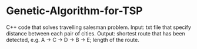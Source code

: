 # Genetic-Algorithm-for-TSP
C++ code that solves travelling salesman problem.
Input: txt file that specify distance between each pair of cities.
Output: shortest route that has been detected, e.g. A -> C -> D -> B -> E; length of the route. 
